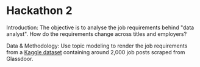 # Hackathon 2
Introduction: The objective is to analyse the job requirements behind "data analyst". How do the requirements change across titles and employers?

Data & Methodology: Use topic modeling to render the job requirements from a [Kaggle dataset](https://www.kaggle.com/andrewmvd/data-analyst-jobs) containing around 2,000 job posts scraped from Glassdoor.